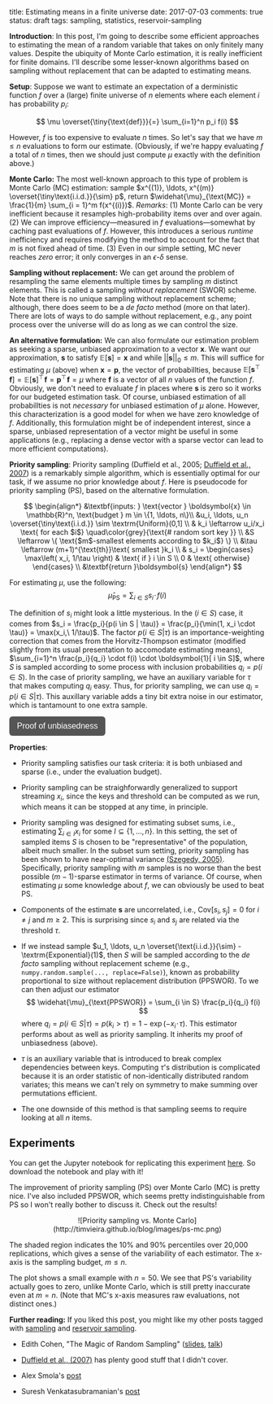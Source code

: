 title: Estimating means in a finite universe
date: 2017-07-03
comments: true
status: draft
tags: sampling, statistics, reservoir-sampling


<style>
.toggle-button {
    background-color: #555555;
    border: none;
    color: white;
    padding: 10px 15px;
    border-radius: 6px;
    text-align: center;
    text-decoration: none;
    display: inline-block;
    font-size: 16px;
    cursor: pointer;
}
.derivation {
  background-color: #f2f2f2;
  border: thin solid #ddd;
  padding: 10px;
  margin-bottom: 10px;
}
</style>
<script>
// workaround for when markdown/mathjax gets confused by the
// javascript dollar function.
function toggle(x) { $(x).toggle(); }
</script>

**Introduction**: In this post, I'm going to describe some efficient approaches
to estimating the mean of a random variable that takes on only finitely many
values. Despite the ubiquity of Monte Carlo estimation, it is really inefficient
for finite domains. I'll describe some lesser-known algorithms based on sampling
without replacement that can be adapted to estimating means.

**Setup**: Suppose we want to estimate an expectation of a derministic function
$f$ over a (large) finite universe of $n$ elements where each element $i$ has
probability $p_i$:

$$
\mu \overset{\tiny{\text{def}}}{=} \sum_{i=1}^n p_i f(i)
$$

However, $f$ is too expensive to evaluate $n$ times. So let's say that we have
$m \le n$ evaluations to form our estimate. (Obviously, if we're happy
evaluating $f$ a total of $n$ times, then we should just compute $\mu$ exactly
with the definition above.)

<!--
**Why I'm writing this post**: Monte Carlo is often used in designing algorithms
as a means to cheaply approximate intermediate expectations, think of stochastic
gradient descent as a prime example. However, in many cases, we have a *finite*
universe, i.e., we *could* enumerate all elements, but it's just inefficient to
do so. In other words, sampling is merely a choice made by the algorithm
designer, not a fundamental property of the environment, as it is typically in
statistics. What can we do to improve estimation in this special setting? I
won't get into bigger questions of how to design these algorithms, instead I'll
focus on this specific type of estimation problem.
-->

**Monte Carlo:** The most well-known approach to this type of problem is Monte
Carlo (MC) estimation: sample $x^{(1)}, \ldots, x^{(m)}
\overset{\tiny\text{i.i.d.}}{\sim} p$, return $\widehat{\mu}_{\text{MC}} =
\frac{1}{m} \sum_{i = 1}^m f(x^{(i)})$. *Remarks*: (1) Monte Carlo can be very
inefficient because it resamples high-probability items over and over again. (2)
We can improve efficiency&mdash;measured in $f$ evaluations&mdash;somewhat by
caching past evaluations of $f$. However, this introduces a serious *runtime*
inefficiency and requires modifying the method to account for the fact that $m$
is not fixed ahead of time. (3) Even in our simple setting, MC never reaches
*zero* error; it only converges in an $\epsilon$-$\delta$ sense.

<!---
Remarks

 - We saw a similar problem where we kept sampling the same individuals over and
   over again in my
   [sqrt-biased sampling post](http://timvieira.github.io/blog/post/2016/06/28/sqrt-biased-sampling/).
-->

**Sampling without replacement:** We can get around the problem of resampling
the same elements multiple times by sampling $m$ distinct elements. This is
called a sampling *without replacement* (SWOR) scheme. Note that there is no
unique sampling without replacement scheme; although, there does seem to be a
*de facto* method (more on that later). There are lots of ways to do sample
without replacement, e.g., any point process over the universe will do as long
as we can control the size.

**An alternative formulation:** We can also formulate our estimation problem as
seeking a sparse, unbiased approximation to a vector $\boldsymbol{x}$. We want
our approximation, $\boldsymbol{s}$ to satisfy $\mathbb{E}[\boldsymbol{s}] =
\boldsymbol{x}$ and while $|| \boldsymbol{s} ||_0 \le m$. This will suffice for
estimating $\mu$ (above) when $\boldsymbol{x}=\boldsymbol{p}$, the vector of
probabillties, because $\mathbb{E}[\boldsymbol{s}^\top\! \boldsymbol{f}] =
\mathbb{E}[\boldsymbol{s}]^\top\! \boldsymbol{f} = \boldsymbol{p}^\top\!
\boldsymbol{f} = \mu$ where $\boldsymbol{f}$ is a vector of all $n$ values of
the function $f$. Obviously, we don't need to evaluate $f$ in places where
$\boldsymbol{s}$ is zero so it works for our budgeted estimation task. Of
course, unbiased estimation of all probabillties is not *necessary* for unbiased
estimation of $\mu$ alone. However, this characterization is a good model for
when we have zero knowledge of $f$. Additionally, this formulation might be of
independent interest, since a sparse, unbiased representation of a vector might
be useful in some applications (e.g., replacing a dense vector with a sparse
vector can lead to more efficient computations).

**Priority sampling**: Priority sampling (Duffield et al., 2005;
[Duffield et al., 2007](http://nickduffield.net/download/papers/priority.pdf))
is a remarkably simple algorithm, which is essentially optimal for our task, if
we assume no prior knowledge about $f$. Here is pseudocode for priority sampling
(PS), based on the alternative formulation.

$$
\begin{align*}
&\textbf{inputs: } \text{vector } \boldsymbol{x} \in \mathbb{R}^n, \text{budget } m \in \{1, \ldots, n\}\\
&u_i, \ldots, u_n \overset{\tiny\text{i.i.d.}} \sim \textrm{Uniform}(0,1] \\
& k_i \leftarrow u_i/x_i \text{ for each $i$} \quad\color{grey}{\text{# random sort key }} \\
&S \leftarrow \{ \text{$m$-smallest elements according to $k_i$} \} \\
&\tau \leftarrow (m+1)^{\text{th}}\text{ smallest }k_i \\
& s_i = \begin{cases}
  \max\left( x_i, 1/\tau \right)  & \text{ if } i \in S \\
  0                               & \text{ otherwise}
\end{cases} \\
&\textbf{return }\boldsymbol{s}
\end{align*}
$$

For estimating $\mu$, use the following:
$$
\widehat{\mu}_{\text{PS}} = \sum_{i \in S} s_i \!\cdot\! f(i)
$$

The definition of $s_i$ might look a little mysterious. In the $(i \in S)$ case,
it comes from $s_i = \frac{p_i}{p(i \in S | \tau)} = \frac{p_i}{\min(1, x_i
\cdot \tau)} = \max(x_i,\ 1/\tau)$. The factor $p(i \in S | \tau)$ is an
importance-weighting correction that comes from the Horvitz-Thompson estimator
(modified slightly from its usual presentation to accomodate estimating means),
$\sum_{i=1}^n \frac{p_i}{q_i} \cdot f(i) \cdot \boldsymbol{1}[ i \in S]$, where
$S$ is sampled according to some process with inclusion probabilities $q_i = p(i
\in S)$. In the case of priority sampling, we have an auxiliary variable for
$\tau$ that makes computing $q_i$ easy. Thus, for priority sampling, we can use
$q_i = p(i \in S | \tau)$. This auxillary variable adds a tiny bit extra noise
in our estimator, which is tantamount to one extra sample.

<button class="toggle-button" onclick="toggle('#ps-unbiased');">Proof of unbiasedness</button>
<div id="ps-unbiased" class="derivation" style="display:none;">
**Proof of unbiasedness**. The following proof is a little different from that
in the priority sampling papers. I think it's more more straightforward. More
importantly, it shows how we can extend the method to sample from slightly
different distributions without replacement distributions.

$$
\begin{eqnarray}
\mathbb{E}\left[ \widehat{\mu}_{\text{PS}} \right]
&=& \mathbb{E}_{\tau, u_1, \ldots u_n}\! \left[ \sum_{i=1}^n \frac{p_i}{q_i} \cdot f(i) \cdot \boldsymbol{1}[ i \in S] \right] \\
&=& \mathbb{E}_{\tau}\! \left[ \sum_{i=1}^n \mathbb{E}_{u_i | \tau}\!\left[ \frac{p_i}{q_i} \cdot f(i) \cdot \boldsymbol{1}[ i \in S] \right] \right] \\
&=& \mathbb{E}_{\tau}\! \left[ \sum_{i=1}^n \frac{p_i}{q_i} \cdot f(i) \cdot \mathbb{E}_{u_i | \tau}\!\Big[ \boldsymbol{1}[ i \in S] \Big] \right] \\
&=& \mathbb{E}_{\tau}\! \left[ \sum_{i=1}^n \frac{p_i}{q_i} \cdot f(i) \cdot q_i \right] \\
&=& \mathbb{E}_{\tau}\! \left[ \sum_{i=1}^n p_i \cdot f(i) \right] \\
&=& \sum_{i=1}^n p_i \cdot f(i) \\
&=& \mu
\end{eqnarray}
$$
</div>


**Properties**:

 - Priority sampling satisfies our task criteria: it is both unbiased and sparse
   (i.e., under the evaluation budget).

 - Priority sampling can be straighforwardly generalized to support streaming
   $x_i$, since the keys and threshold can be computed as we run, which means it
   can be stopped at any time, in principle.

 - Priority sampling was designed for estimating subset sums, i.e., estimating
   $\sum_{i \in I} x_i$ for some $I \subseteq \{1,\ldots,n\}$. In this setting,
   the set of sampled items $S$ is chosen to be "representative" of the
   population, albeit much smaller. In the subset sum setting, priority sampling
   has been shown to have near-optimal variance
   [(Szegedy, 2005)](https://www.cs.rutgers.edu/~szegedy/PUBLICATIONS/full1.pdf).
   Specifically, priority sampling with $m$ samples is no worse than the best
   possible $(m-1)$-sparse estimator in terms of variance. Of course, when
   estimating $\mu$ some knowledge about $f$, we can obviously be used to beat
   PS. <!-- We can relate subset sums to estimating $\mu$ by interpreting
   $\boldsymbol{x} = \alpha\!\cdot\! \boldsymbol{p}$ for some $\alpha$, scaling
   $f$ appropriately by $\alpha$, and encoding the subset via indicators in
   $f$'s dimensions. -->
   <!-- (e.g.,. via
   [importance sampling](http://timvieira.github.io/blog/post/2016/05/28/the-optimal-proposal-distribution-is-not-p/)
   or by modifying PS to sample proportional to $x_i = p_i \!\cdot\! |f_i|$ (as
   well as other straightforward modifications), but presumably with a surrogate
   for $f_i$ because we don't want to evaluate it). -->

 - Components of the estimate $\boldsymbol{s}$ are uncorrelated, i.e.,
   $\textrm{Cov}[s_i, s_j] = 0$ for $i \ne j$ and $m \ge 2$. This is surprising
   since $s_i$ and $s_j$ are related via the threshold $\tau$.

 - If we instead sample $u_1, \ldots, u_n \overset{\text{i.i.d.}}{\sim}
   -\textrm{Exponential}(1)$, then $S$ will be sampled according to the *de facto*
   sampling without replacement scheme (e.g., ``numpy.random.sample(..., replace=False)``), 
   known as probability proportional to size without replacement distribution (PPSWOR). 
   To we can then adjust our estimator
   $$
   \widehat{\mu}_{\text{PPSWOR}} = \sum_{i \in S} \frac{p_i}{q_i} f(i)
   $$
   where $q_i = p(i \in S|\tau) = p(k_i > \tau) = 1-\exp(-x_i \!\cdot\!
   \tau)$. This estimator performs about as well as priority sampling. It
   inherits my proof of unbiasedness (above).

 - $\tau$ is an auxiliary variable that is introduced to break complex
   dependencies between keys. Computing $\tau$'s distribution is complicated
   because it is an order statistic of non-identically distributed random
   variates; this means we can't rely on symmetry to make summing over
   permutations efficient.

 - The one downside of this method is that sampling seems to require looking at
   all $n$ items.

## Experiments

You can get the Jupyter notebook for replicating this experiment
[here](https://github.com/timvieira/blog/blob/master/content/notebook/Priority%20Sampling.ipynb).
So download the notebook and play with it!

The improvement of priority sampling (PS) over Monte Carlo (MC) is pretty
nice. I've also included PPSWOR, which seems pretty indistinguishable from PS so
I won't really bother to discuss it. Check out the results!

<center>
![Priority sampling vs. Monte Carlo](http://timvieira.github.io/blog/images/ps-mc.png)
</center>

The shaded region indicates the 10% and 90% percentiles over 20,000
replications, which gives a sense of the variability of each estimator. The
x-axis is the sampling budget, $m \le n$.

The plot shows a small example with $n=50$. We see that PS's variability
actually goes to zero, unlike Monte Carlo, which is still pretty inaccurate even
at $m=n$. (Note that MC's x-axis measures raw evaluations, not distinct ones.)


**Further reading:** If you liked this post, you might like my other posts
tagged with [sampling](http://timvieira.github.io/blog/tag/sampling.html) and
[reservoir sampling](http://timvieira.github.io/blog/tag/reservoir-sampling.html).

 - Edith Cohen, "The Magic of Random Sampling"
   ([slides](http://www.cohenwang.com/edith/Talks/MagicSampling201611.pdf),
   [talk](https://www.youtube.com/watch?v=jp83HyDs8fs))

 - [Duffield et al., (2007)](http://nickduffield.net/download/papers/priority.pdf)
   has plenty good stuff that I didn't cover.

 - Alex Smola's [post](http://blog.smola.org/post/1078486350/priority-sampling)

 - Suresh Venkatasubramanian's
   [post](http://blog.geomblog.org/2005/10/priority-sampling.html)

